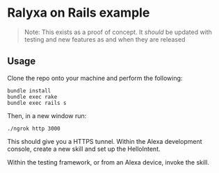 # Ralyxa on Rails example
> Note: This exists as a proof of concept. It *should* be updated with testing and new features as and when they are released

## Usage
Clone the repo onto your machine and perform the following:

```
bundle install
bundle exec rake
bundle exec rails s
```

Then, in a new window run:

```
./ngrok http 3000
```

This should give you a HTTPS tunnel. Within the Alexa development console, create a new skill and set up the HelloIntent.

Within the testing framework, or from an Alexa device, invoke the skill.